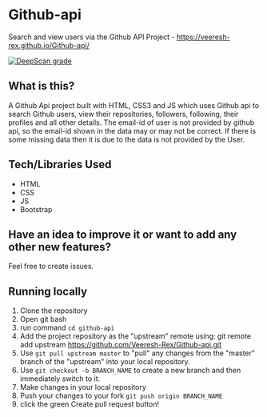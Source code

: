 # Github-api
  Search and view users via the Github API Project - https://veeresh-rex.github.io/Github-api/
  

[![DeepScan grade](https://deepscan.io/api/teams/11650/projects/16514/branches/357332/badge/grade.svg)](https://deepscan.io/dashboard#view=project&tid=11650&pid=16514&bid=357332)
  
  
## What is this?
A Github Api project built with HTML, CSS3 and JS which uses Github api to search Github users, view their repositories, followers, following, their profiles and all other details.
The email-id of user is not provided by github api, so the email-id shown in the data may or may not be correct.
If there is some missing data then it is due to the data is not provided by the User.


## Tech/Libraries Used
- HTML
- CSS
- JS
- Bootstrap


## Have an idea to improve it or want to add any other new features?
Feel free to create issues.


## Running locally

1. Clone the repository
2. Open git bash
3. run command `cd github-api`
4. Add the project repository as the "upstream" remote using: git remote add upstream https://github.com/Veeresh-Rex/Github-api.git
5. Use `git pull upstream master` to "pull" any changes from the "master" branch of the "upstream" into your local repository.
6. Use `git checkout -b BRANCH_NAME` to create a new branch and then immediately switch to it.
7. Make changes in your local repository
8. Push your changes to your fork `git push origin BRANCH_NAME`
9. click the green Create pull request button!
